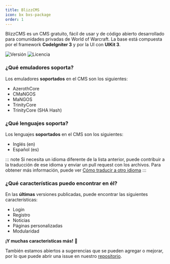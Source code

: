```yaml
---
title: BlizzCMS
icon: bx bxs-package
order: 1
---
```


BlizzCMS es un CMS gratuito, fácil de usar y de código abierto desarrollado para comunidades privadas de World of Warcraft. La base está compuesta por el framework **CodeIgniter 3** y por la UI con **UIKit 3**.

![Versión](https://img.shields.io/github/v/release/WoW-CMS/BlizzCMS?color=green&include_prereleases&logo=github&sort=semver&style=for-the-badge)
![Licencia](https://img.shields.io/github/license/WoW-CMS/BlizzCMS?color=blue&style=for-the-badge)

### ¿Qué emuladores soporta?

Los emuladores **soportados** en el CMS son los siguientes:

- AzerothCore
- CMaNGOS
- MaNGOS
- TrinityCore
- TrinityCore (SHA Hash)

### ¿Qué lenguajes soporta?

Los lenguajes **soportados** en el CMS son los siguientes:

- Inglés (en)
- Español (es)

::: note
Si necesita un idioma diferente de la lista anterior, puede contribuir a la traducción de ese idioma y enviar un pull request con los archivos. Para obtener más información, puede ver [Cómo traducir a otro idioma](../blizzcms/guides/contributions/translate.md)
:::

### ¿Qué características puedo encontrar en él?

En las **últimas** versiones publicadas, puede encontrar las siguientes características:

- Login
- Registro
- Noticias
- Páginas personalizadas
- Modularidad

**¡Y muchas caracteristicas más!** :tada:

También estamos abiertos a sugerencias que se pueden agregar o mejorar, por lo que puede abrir una issue en nuestro [repositorio](https://github.com/WoW-CMS/BlizzCMS).
